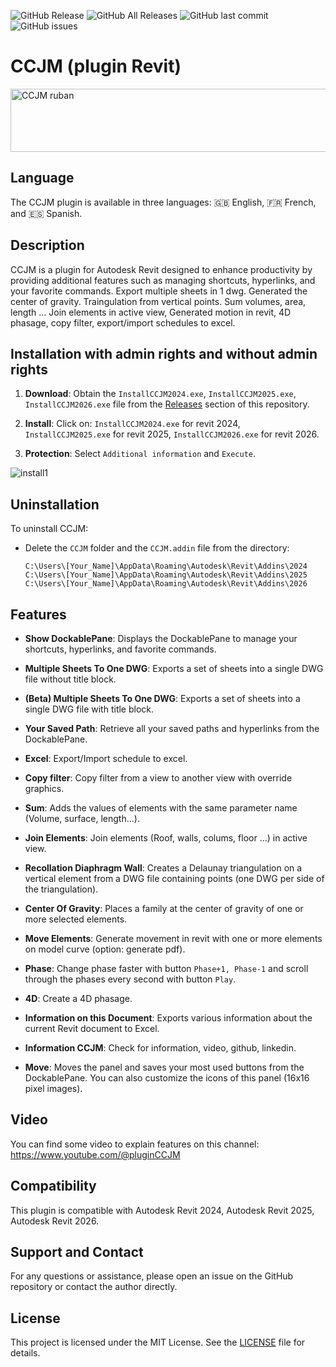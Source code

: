 ![GitHub Release](https://img.shields.io/github/v/release/98juju98/CCJM?include_prereleases&style=flat)
![GitHub All Releases](https://img.shields.io/github/downloads/98juju98/CCJM/total?style=flat)
![GitHub last commit](https://img.shields.io/github/last-commit/98juju98/CCJM?style=flat)
![GitHub issues](https://img.shields.io/github/issues/98juju98/CCJM?style=flat)

# CCJM (plugin Revit)
<img width="1412" height="101" alt="CCJM ruban" src="https://github.com/user-attachments/assets/68bf9692-0603-470d-938b-549968e9986f" />

## Language

The CCJM plugin is available in three languages: 🇬🇧 English, 🇫🇷 French, and 🇪🇸 Spanish.

## Description

CCJM is a plugin for Autodesk Revit designed to enhance productivity by providing additional features such as managing shortcuts, hyperlinks, and your favorite commands. Export multiple sheets in 1 dwg. Generated the center of gravity. Traingulation from vertical points. Sum volumes, area, length ... Join elements in active view, Generated motion in revit, 4D phasage, copy filter, export/import schedules to excel.

## Installation with admin rights and without admin rights
1. **Download**: Obtain the `InstallCCJM2024.exe`, `InstallCCJM2025.exe`, `InstallCCJM2026.exe` file from the [Releases](https://github.com/98juju98/CCJM/releases) section of this repository.

2. **Install**: Click on: `InstallCCJM2024.exe` for revit 2024, `InstallCCJM2025.exe` for revit 2025, `InstallCCJM2026.exe` for revit 2026.

3. **Protection**: Select `Additional information` and `Execute`.     

![install1](https://github.com/user-attachments/assets/6b1bf1b8-7474-4d51-b7c1-7f8390524df1)
  
## Uninstallation

To uninstall CCJM:

- Delete the `CCJM` folder and the `CCJM.addin` file from the directory:
  
  ```
  C:\Users\[Your_Name]\AppData\Roaming\Autodesk\Revit\Addins\2024
  C:\Users\[Your_Name]\AppData\Roaming\Autodesk\Revit\Addins\2025
  C:\Users\[Your_Name]\AppData\Roaming\Autodesk\Revit\Addins\2026
  ```

## Features

- **Show DockablePane**: Displays the DockablePane to manage your shortcuts, hyperlinks, and favorite commands.

- **Multiple Sheets To One DWG**: Exports a set of sheets into a single DWG file without title block.

- **(Beta) Multiple Sheets To One DWG**: Exports a set of sheets into a single DWG file with title block.

- **Your Saved Path**: Retrieve all your saved paths and hyperlinks from the DockablePane.

- **Excel**: Export/Import schedule to excel.

- **Copy filter**: Copy filter from a view to another view with override graphics.

- **Sum**: Adds the values of elements with the same parameter name (Volume, surface, length...).

- **Join Elements**: Join elements (Roof, walls, colums, floor ...) in active view.

- **Recollation Diaphragm Wall**: Creates a Delaunay triangulation on a vertical element from a DWG file containing points (one DWG per side of the triangulation).

- **Center Of Gravity**: Places a family at the center of gravity of one or more selected elements.

- **Move Elements**: Generate movement in revit with one or more elements on model curve (option: generate pdf).

- **Phase**: Change phase faster with button `Phase+1, Phase-1` and scroll through the phases every second with button `Play`.

- **4D**: Create a 4D phasage.

- **Information on this Document**: Exports various information about the current Revit document to Excel.

- **Information CCJM**: Check for information, video, github, linkedin.

- **Move**: Moves the panel and saves your most used buttons from the DockablePane. You can also customize the icons of this panel (16x16 pixel images).

## Video

You can find some video to explain features on this channel: https://www.youtube.com/@pluginCCJM

## Compatibility

This plugin is compatible with Autodesk Revit 2024, Autodesk Revit 2025, Autodesk Revit 2026.

## Support and Contact

For any questions or assistance, please open an issue on the GitHub repository or contact the author directly.

## License

This project is licensed under the MIT License. See the [LICENSE](https://github.com/98juju98/CCJM/blob/main/LICENSE) file for details.
